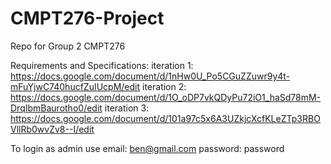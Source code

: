 # CMPT276-Project
Repo for Group 2 CMPT276

Requirements and Specifications: 
iteration 1: https://docs.google.com/document/d/1nHw0U_Po5CGuZZuwr9y4t-mFuYjwC740hucfZuIUcpM/edit
iteration 2: https://docs.google.com/document/d/1O_oDP7vkQDyPu72iO1_haSd78mM-DrqIbmBaurotho0/edit
iteration 3: https://docs.google.com/document/d/101a97c5x6A3UZkjcXcfKLeZTp3RBOVllRb0wvZv8--I/edit

To login as admin use
email:    ben@gmail.com
password: password
